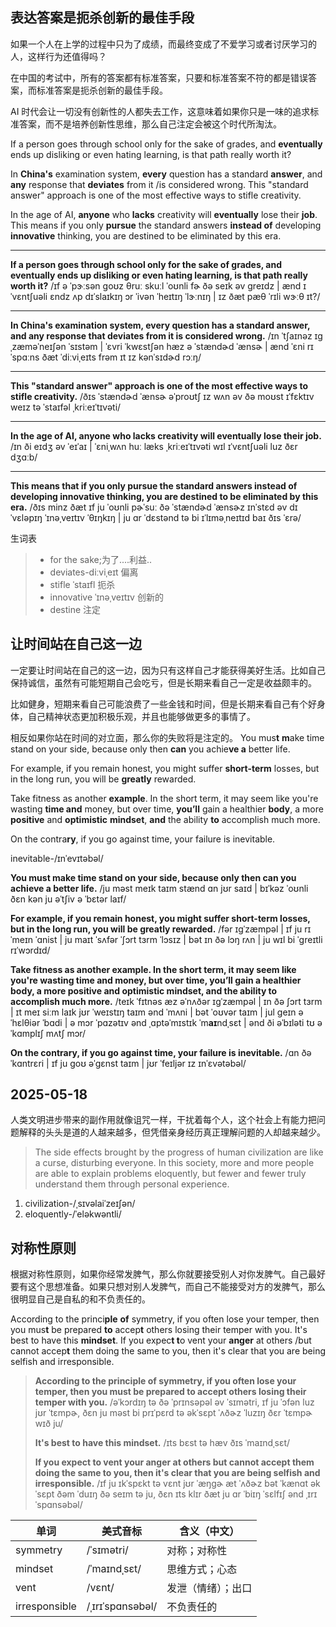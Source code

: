 ## 表达答案是扼杀创新的最佳手段

如果一个人在上学的过程中只为了成绩，而最终变成了不爱学习或者讨厌学习的人，这样行为还值得吗？

在中国的考试中，所有的答案都有标准答案，只要和标准答案不符的都是错误答案，而标准答案是扼杀创新的最佳手段。

AI 时代会让一切没有创新性的人都失去工作，这意味着如果你只是一味的追求标准答案，而不是培养创新性思维，那么自己注定会被这个时代所淘汰。

If a person goes through school only for the sake of grades, and **eventually** ends up disliking or even hating learning, is that path really worth it?

In **China's** examination system, **every** question has a standard **answer**, and **any** response that **deviates** from it /is considered wrong. This "standard answer" approach is one of the most effective ways to stifle creativity.

In the age of AI, **anyone** who **lacks** creativity will **eventually** lose their **job**. This means if you only **pursue** the standard answers **instead of** developing **innovative** thinking, you are destined to be eliminated by this era.

------
 **If a person goes through school only for the sake of grades, and eventually ends up disliking or even hating learning, is that path really worth it?**
 /ɪf ə ˈpɝːsən ɡoʊz θruː skuːl ˈoʊnli fɚ ðə seɪk əv ɡreɪdz | ænd ɪˈvɛntʃuəli ɛndz ʌp dɪˈslaɪkɪŋ ɔr ˈivən ˈheɪtɪŋ ˈlɝːnɪŋ | ɪz ðæt pæθ ˈrɪli wɝːθ ɪt?/

------
 **In China's examination system, every question has a standard answer, and any response that deviates from it is considered wrong.**
 /ɪn ˈtʃaɪnəz ɪɡˌzæməˈneɪʃən ˈsɪstəm | ˈɛvri ˈkwɛstʃən hæz ə ˈstændɚd ˈænsɚ | ænd ˈɛni rɪˈspɑːns ðæt ˈdiːviˌeɪts frəm ɪt ɪz kənˈsɪdɚd rɔːŋ/

------
 **This "standard answer" approach is one of the most effective ways to stifle creativity.**
 /ðɪs ˈstændɚd ˈænsɚ əˈproʊtʃ ɪz wʌn əv ðə moʊst ɪˈfɛktɪv weɪz tə ˈstaɪfəl ˌkriːeɪˈtɪvəti/

------
 **In the age of AI, anyone who lacks creativity will eventually lose their job.**
 /ɪn ði eɪdʒ əv ˈeɪˈaɪ | ˈɛniˌwʌn huː læks ˌkriːeɪˈtɪvəti wɪl ɪˈvɛntʃuəli luz ðɛr dʒɑːb/

------

 **This means that if you only pursue the standard answers instead of developing innovative thinking, you are destined to be eliminated by this era.**
 /ðɪs minz ðæt ɪf ju ˈoʊnli pɚˈsuː ðə ˈstændɚd ˈænsɚz ɪnˈstɛd əv dɪˈvɛləpɪŋ ˈɪnəˌveɪtɪv ˈθɪŋkɪŋ | ju ɑr ˈdɛstənd tə bi ɪˈlɪməˌneɪtɪd baɪ ðɪs ˈɛrə/

生词表

> -  for the sake;为了....利益..
> - deviates-diːviˌeɪt  偏离
> - stifle ˈstaɪfl  扼杀
> - innovative  ˈɪnəˌveɪtɪv 创新的
> - destine 注定

## 让时间站在自己这一边
一定要让时间站在自己的这一边，因为只有这样自己才能获得美好生活。比如自己保持诚信，虽然有可能短期自己会吃亏，但是长期来看自己一定是收益颇丰的。

比如健身，短期来看自己可能浪费了一些金钱和时间，但是长期来看自己有个好身体，自己精神状态更加积极乐观，并且也能够做更多的事情了。

相反如果你站在时间的对立面，那么你的失败将是注定的。
You mus**t** **m**ake time stand on your side, because only then **can** you achie**ve a** better life.

For example, if you remain honest, you might suffer **short-term** losses, but in the long run, you will be **greatly** rewarded.

Take fitness as another **example**. In the short term, it may seem like you're wasting **time and** money, but over time, **you’ll** gain a healthier **body**, a more **positive** and **optimistic** **mindset**, **and** the ability **to** accomplish much more.

On the contra**ry**, if you go against time, your failure is inevitable.

inevitable-/ɪnˈevɪtəbəl/

**You must make time stand on your side, because only then can you achieve a better life.**
/ju məst meɪk taɪm stænd ɑn jʊr saɪd | bɪˈkəz ˈoʊnli ðɛn kən ju əˈtʃiv ə ˈbɛtər laɪf/

**For example, if you remain honest, you might suffer short-term losses, but in the long run, you will be greatly rewarded.**
/fər ɪɡˈzæmpəl | ɪf ju rɪˈmeɪn ˈɑnist | ju maɪt ˈsʌfər ˈʃɔrt tɜrm ˈlɔsɪz | bət ɪn ðə lɔŋ rʌn | ju wɪl bi ˈɡreɪtli rɪˈwɔrdɪd/

**Take fitness as another example. In the short term, it may seem like you're wasting time and money, but over time, you’ll gain a healthier body, a more positive and optimistic mindset, and the ability to accomplish much more.**
/teɪk ˈfɪtnəs æz əˈnʌðər ɪɡˈzæmpəl | ɪn ðə ʃɔrt tɜrm | ɪt meɪ siːm laɪk jʊr ˈweɪstɪŋ taɪm ənd ˈmʌni | bət ˈoʊvər taɪm | jul ɡeɪn ə ˈhɛlθiər ˈbɑdi | ə mɔr ˈpɑzətɪv ənd ˌɑptəˈmɪstɪk ˈm**aɪ**ndˌsɛt | ənd ði əˈbɪləti tʊ əˈkɑmplɪʃ mʌtʃ mɔr/

**On the contrary, if you go against time, your failure is inevitable.**
/ɑn ðə ˈkɑntrɛri | ɪf ju ɡoʊ əˈɡɛnst taɪm | jʊr ˈfeɪljər ɪz ɪnˈɛvətəbəl/

## 2025-05-18

人类文明进步带来的副作用就像诅咒一样，干扰着每个人，这个社会上有能力把问题解释的头头是道的人越来越多，但凭借亲身经历真正理解问题的人却越来越少。

> The side effects brought by the progress of human civilization are like a curse, disturbing everyone. In this society, more and more people are able to explain problems eloquently, but fewer and fewer truly understand them through personal experience.

1. civilization-/ˌsɪvəlaiˈzeɪʃən/
2. eloquently-/ˈeləkwəntli/

## 对称性原则

根据对称性原则，如果你经常发脾气，那么你就要接受别人对你发脾气。自己最好要有这个思想准备。如果只想对别人发脾气，而自己不能接受对方的发脾气，那么很明显自己是自私的和不负责任的。

According to the princi**ple** **of** symmetry, if you often lose your temper, then you mus**t** be prepared **to** accep**t** others losing their temper with you. It's best to have this **mindset**. If you expec**t t**o vent your **anger** at others /but cannot accep**t** them doing the same to you, then it's clear that  you are being selfish and irresponsible.

>**According to the principle of symmetry, if you often lose your temper, then you must be prepared to accept others losing their temper with you.**
> /əˈkɔrdɪŋ tə ðə ˈprɪnsəpəl əv ˈsɪmətri, ɪf ju ˈɔfən luz jʊr ˈtɛmpɚ, ðɛn ju məst bi prɪˈpɛrd tə əkˈsɛpt ˈʌðɚz ˈluzɪŋ ðɛr ˈtɛmpɚ wɪð ju/
>
>**It's best to have this mindset.**
> /ɪts bɛst tə hæv ðɪs ˈmaɪndˌsɛt/
>
>**If you expect to vent your anger at others but cannot accept them doing the same to you, then it's clear that you are being selfish and irresponsible.**
> /ɪf ju ɪkˈspɛkt tə vɛnt jʊr ˈæŋɡɚ æt ˈʌðɚz bət ˈkænɑt əkˈsɛpt ðəm ˈduɪŋ ðə seɪm tə ju, ðɛn ɪts klɪr ðæt ju ɑr ˈbiɪŋ ˈsɛlfɪʃ ənd ˌɪrɪˈspɑnsəbəl/

| 单词          | 美式音标         | 含义（中文）       |
| ------------- | ---------------- | ------------------ |
| symmetry      | /ˈsɪmətri/       | 对称；对称性       |
| mindset       | /ˈmaɪndˌsɛt/     | 思维方式；心态     |
| vent          | /vɛnt/           | 发泄（情绪）；出口 |
| irresponsible | /ˌɪrɪˈspɑnsəbəl/ | 不负责任的         |

